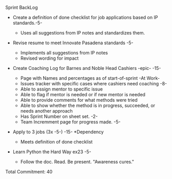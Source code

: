 Sprint BackLog

- Create a definition of done checklist for job applications based on IP standards.-5-
  - Uses all suggestions from IP notes and standardizes them.

- Revise resume to meet Innovate Pasadena standards -5-
  - Implements all suggestions from IP notes
  - Revised wording for impact

- Create Coaching Log for Barnes and Noble Head Cashiers -epic- -15-
  - Page with Names and percentages as of start-of-sprint -At Work-
  - Issues tracker with specific cases where cashiers need coaching -8-
   - Able to assign mentor to specific issue
   - Able to flag if mentor is needed or if new mentor is needed
   - Able to provide comments for what methods were tried
   - Able to show whether the method is in progress, succeeded, or needs another approach
  - Has Sprint Number on sheet set. -2-
  - Team Incremment page for progress made. -5-

- Apply to 3 jobs  (3x -5-) -15- *Dependency
  - Meets definition of done checklist

- Learn Python the Hard Way ex23 -5-
  - Follow the doc. Read. Be present. "Awareness cures."



Total Commitment: 40
